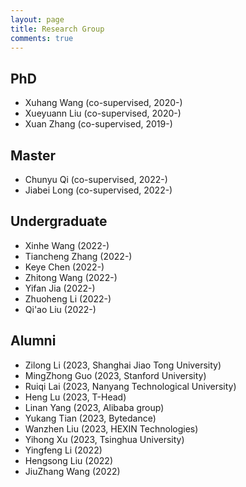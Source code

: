 ```yaml
---
layout: page
title: Research Group
comments: true
---
```


## PhD
* Xuhang Wang (co-supervised, 2020-)
* Xueyuann Liu (co-supervised, 2020-)
* Xuan Zhang (co-supervised, 2019-)

## Master
* Chunyu Qi (co-supervised, 2022-)
* Jiabei Long (co-supervised, 2022-)

## Undergraduate
* Xinhe Wang (2022-)
* Tiancheng Zhang (2022-)
* Keye Chen (2022-)
* Zhitong Wang (2022-)
* Yifan Jia (2022-)
* Zhuoheng Li (2022-)
* Qi'ao Liu (2022-)


## Alumni
* Zilong Li (2023, Shanghai Jiao Tong University)
* MingZhong Guo (2023, Stanford University)
* Ruiqi Lai (2023, Nanyang Technological University)
* Heng Lu (2023, T-Head)
* Linan Yang (2023, Alibaba group)
* Yukang Tian (2023, Bytedance)
* Wanzhen Liu (2023, HEXIN Technologies)
* Yihong Xu (2023, Tsinghua University)
* Yingfeng Li (2022)
* Hengsong Liu (2022)
* JiuZhang Wang (2022)
